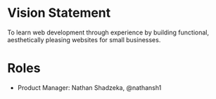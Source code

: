 # Vision Statement
To learn web development through experience by building functional, aesthetically pleasing websites for small businesses. 

# Roles
* Product Manager: Nathan Shadzeka, @nathansh1

